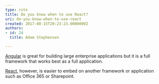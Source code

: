 ```yaml
---
type: rule
title: Do you know when to use React?
uri: do-you-know-when-to-use-react
created: 2017-08-15T20:23:23.0000000Z
authors:
- id: 24
  title: Adam Stephensen

---
```


[Angular](https&#58;//www.ssw.com.au/ssw/Consulting/Angular.aspx) is great  for building large enterprise applications but it is a full framework that works best as a full application.

[React](https&#58;//www.ssw.com.au/ssw/Consulting/React.aspx), however, is easier to embed on another framework or application such as Office 365 or Sharepoint.
